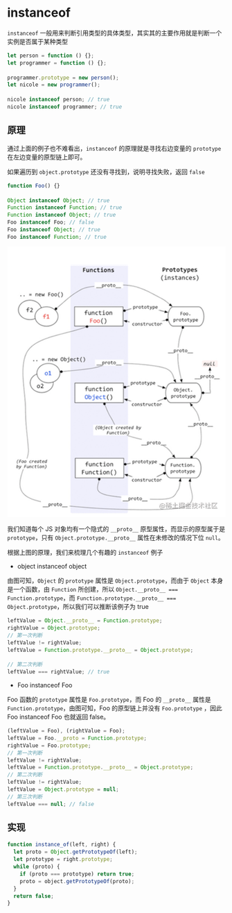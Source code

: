 # instanceof

`instanceof` 一般用来判断引用类型的具体类型，其实其的主要作用就是判断一个实例是否属于某种类型

```javascript
let person = function () {};
let programmer = function () {};

programmer.prototype = new person();
let nicole = new programmer();

nicole instanceof person; // true
nicole instanceof programmer; // true
```

## 原理

通过上面的例子也不难看出，`instanceof` 的原理就是寻找右边变量的 `prototype` 在左边变量的原型链上即可。

如果遍历到 `object.prototype` 还没有寻找到，说明寻找失败，返回 `false`

```javascript
function Foo() {}

Object instanceof Object; // true
Function instanceof Function; // true
Function instanceof Object; // true
Foo instanceof Foo; // false
Foo instanceof Object; // true
Foo instanceof Function; // true
```

![prototype](./instanceof/prototype.png)

我们知道每个 JS 对象均有一个隐式的 `__proto__` 原型属性，而显示的原型属于是 `prototype`，只有 `Object.prototype.__proto__` 属性在未修改的情况下位 `null`。

根据上图的原理，我们来梳理几个有趣的 `instanceof` 例子

- object instanceof object

由图可知，`Object` 的 `prototype` 属性是 `Object.prototype`，而由于 `Object` 本身是一个函数，由 `Function` 所创建，所以 `Object.__proto__ === Function.prototype`，而 `Function.prototype.__proto__ === Object.prototype`，所以我们可以推断该例子为 true

```javascript
leftValue = Object.__proto__ = Function.prototype;
rightValue = Object.prototype;
// 第一次判断
leftValue != rightValue;
leftValue = Function.prototype.__proto__ = Object.prototype;

// 第二次判断
leftValue === rightValue; // true
```

- Foo instanceof Foo

Foo 函数的 `prototype` 属性是 `Foo.prototype`，而 Foo 的 `__proto__` 属性是 `Function.prototype`，由图可知，Foo 的原型链上并没有 `Foo.prototype` ，因此 Foo instanceof Foo 也就返回 false。

```javascript
(leftValue = Foo), (rightValue = Foo);
leftValue = Foo.__proto = Function.prototype;
rightValue = Foo.prototype;
// 第一次判断
leftValue != rightValue;
leftValue = Function.prototype.__proto__ = Object.prototype;
// 第二次判断
leftValue != rightValue;
leftValue = Object.prototype = null;
// 第三次判断
leftValue === null; // false
```

## 实现

```javascript
function instance_of(left, right) {
  let proto = Object.getPrototypeOf(left);
  let prototype = right.prototype;
  while (proto) {
    if (proto === prototype) return true;
    proto = object.getPrototypeOf(proto);
  }
  return false;
}
```

